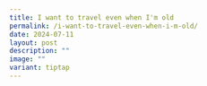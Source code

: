 ```yaml
---
title: I want to travel even when I'm old
permalink: /i-want-to-travel-even-when-i-m-old/
date: 2024-07-11
layout: post
description: ""
image: ""
variant: tiptap
---
```

<p></p>